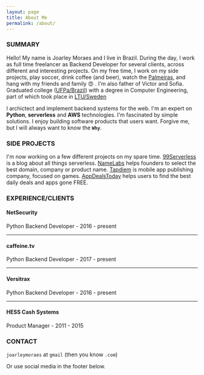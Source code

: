 ```yaml
---
layout: page
title: About Me
permalink: /about/
---
```



### SUMMARY

Hello! My name is Joarley Moraes and I live in Brazil. During the day, I work as full time freelancer as Backend Developer for several clients, across different and interesting projects. On my free time, I work on my side projects, play soccer, drink coffee (and beer), watch the [Palmeiras](http://www.palmeiras.com.br/home/), and hang with my friends and family :heart_eyes: . I'm also father of Victor and Sofia. Graduated college ([UFPa/Brazil](https://portal.ufpa.br/)) with a degree in Computer Engineering, part of which took place in [LTU/Sweden](https://www.ltu.se/?l=en)


I archictect and implement backend systems for the web. I'm an expert on **Python**, **serverless** and **AWS** technologies. I'm fascinated by simple solutions. I enjoy building software products that users want. Forgive me, but I will always want to know the **`Why`**.
 
### SIDE PROJECTS

I'm now working on a few different projects on my spare time. [99Serverless](http://99serverless.com/) is a blog about all things serverless. [NameLabs](http://namelabs.strikingly.com/) helps founders to select the best domain, company or product name. [Tapdiem](http://namelabs.strikingly.com/) is mobile app publishing company, focused on games. [AppDealsToday](https://twitter.com/appdeals2day) helps users to find the best daily deals and apps gone FREE.

### EXPERIENCE/CLIENTS

#### NetSecurity
Python Backend Developer - 2016 - present

---------

#### caffeine.tv
Python Backend Developer - 2017 - present

---------

#### Versitrax
Python Backend Developer - 2016 - present

---------

#### HESS Cash Systems
Product Manager - 2011 - 2015


### CONTACT

`joarleymoraes` at `gmail` (then you know `.com`)

Or use social media in the footer below.



